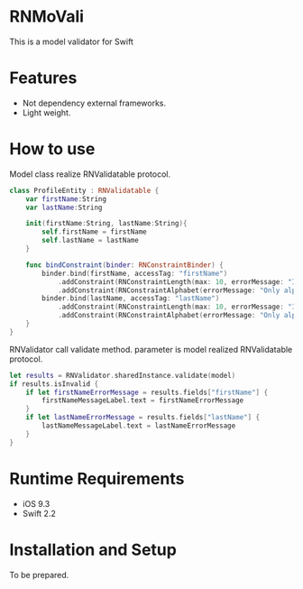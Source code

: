 # RNMoVali
This is a model validator for Swift

# Features
- Not dependency external frameworks.
- Light weight.


# How to use

Model class realize RNValidatable protocol.

~~~swift
class ProfileEntity : RNValidatable {
    var firstName:String
    var lastName:String

    init(firstName:String, lastName:String){
        self.firstName = firstName
        self.lastName = lastName
    }

    func bindConstraint(binder: RNConstraintBinder) {
        binder.bind(firstName, accessTag: "firstName")
            .addConstraint(RNConstraintLength(max: 10, errorMessage: "Invalid range"))
            .addConstraint(RNConstraintAlphabet(errorMessage: "Only alphabets."))
        binder.bind(lastName, accessTag: "lastName")
            .addConstraint(RNConstraintLength(max: 10, errorMessage: "Invalid range"))
            .addConstraint(RNConstraintAlphabet(errorMessage: "Only alphabets."))
    }
}
~~~


RNValidator call validate method.
parameter is model realized RNValidatable protocol.

~~~swift
let results = RNValidator.sharedInstance.validate(model)
if results.isInvalid {
    if let firstNameErrorMessage = results.fields["firstName"] {
        firstNameMessageLabel.text = firstNameErrorMessage
    }
    if let lastNameErrorMessage = results.fields["lastName"] {
        lastNameMessageLabel.text = lastNameErrorMessage
    }
}
~~~


# Runtime Requirements

- iOS 9.3
- Swift 2.2

# Installation and Setup

To be prepared.
